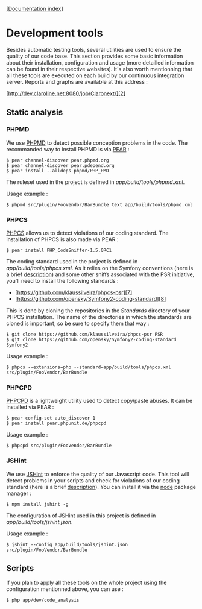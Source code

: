 [[Documentation index]][1]

Development tools
=================

Besides automatic testing tools, several utilities are used to ensure the quality of
our code base. This section provides some basic information about their installation,
configuration and usage (more detailled information can be found in their respective
websites). It's also worth mentionning that all these tools are executed on each build
by our continuous integration server. Reports and graphs are available at this address :

[http://dev.claroline.net:8080/job/Claronext/][2]

Static analysis
---------------

### PHPMD

We use [PHPMD][3] to detect possible conception problems in the code. The recommanded
way to install PHPMD is via [PEAR][4] :

    $ pear channel-discover pear.phpmd.org
    $ pear channel-discover pear.pdepend.org
    $ pear install --alldeps phpmd/PHP_PMD

The ruleset used in the project is defined in *app/build/tools/phpmd.xml*.

Usage example :

    $ phpmd src/plugin/FooVendor/BarBundle text app/build/tools/phpmd.xml

### PHPCS

[PHPCS][5] allows us to detect violations of our coding standard. The installation
of PHPCS is also made via PEAR :

    $ pear install PHP_CodeSniffer-1.5.0RC1

The coding standard used in the project is defined in *app/build/tools/phpcs.xml*. As it
relies on the Symfony conventions (here is a brief [description][6]) and some other sniffs
associated with the PSR initiative,
you'll need to install the following standards :

- [https://github.com/klaussilveira/phpcs-psr][7]
- [https://github.com/opensky/Symfony2-coding-standard][8]

This is done by cloning the repositories in the *Standards* directory of your PHPCS
installation. The name of the directories in which the standards are cloned is important,
so be sure to specify them that way :

    $ git clone https://github.com/klaussilveira/phpcs-psr PSR
    $ git clone https://github.com/opensky/Symfony2-coding-standard Symfony2

Usage example :

    $ phpcs --extensions=php --standard=app/build/tools/phpcs.xml src/plugin/FooVendor/BarBundle

### PHPCPD

[PHPCPD][9] is a lightweight utility used to detect copy/paste abuses. It can be installed
via PEAR :

    $ pear config-set auto_discover 1
    $ pear install pear.phpunit.de/phpcpd

Usage example :

    $ phpcpd src/plugin/FooVendor/BarBundle

### JSHint

We use [JSHint][10] to enforce the quality of our Javascript code. This tool will detect problems
in your scripts and check for violations of our coding standard (here is a brief [description][11]).
You can install it via the [node][12] package manager :

    $ npm install jshint -g

The configuration of JSHint used in this project is defined in *app/build/tools/jshint.json*.

Usage example :

    $ jshint --config app/build/tools/jshint.json src/plugin/FooVendor/BarBundle

Scripts
-------

If you plan to apply all these tools on the whole project using the configuration mentionned
above, you can use :

    $ php app/dev/code_analysis


[1]:  ../index.md
[2]:  http://dev.claroline.net:8080/job/Claronext/
[3]:  http://phpmd.org/
[4]:  http://pear.php.net/
[5]:  http://pear.php.net/package/PHP_CodeSniffer
[6]:  http://symfony.com/doc/current/contributing/code/standards.html
[7]:  https://github.com/klaussilveira/phpcs-psr
[8]:  https://github.com/opensky/Symfony2-coding-standard
[9]:  https://github.com/sebastianbergmann/phpcpd
[10]: http://www.jshint.com/
[11]: http://javascript.crockford.com/code.html
[12]: http://nodejs.org/